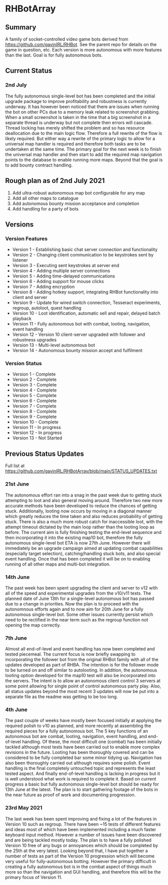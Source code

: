 # RHBotArray

## Summary
A family of socket-controlled video game bots derived from https://github.com/gavinIRL/RHBot. See the parent repo for details on the game in question, etc. Each version is more autonomous with more features than the last. Goal is for fully autonomous bots.

## Current Status
### 2nd July
The fully autonomous single-level bot has been completed and the initial upgrade package to improve profitability and robustness is currently underway. It has however been noticed that there are issues when running the bot on other PCs due to a memory leak related to screenshot grabbing. When a small screenshot is taken in the time that a big screenshot in a separate thread is underway but not complete then errors will cascade. Thread locking has merely shifted the problem and so has resource deallocation due to the main logic flow. Therefore a full rewrite of the flow is likely required. But either way a rewrite of the primary logic to allow for a universal map handler is required and therefore both tasks are to be undertaken at the same time. The primary goal for the next week is to finish the universal map handler and then start to add the required map navigation points to the database to enable running more maps. Beyond that the goal is to add bounty contract handling.

## Rough plan as of 2nd July 2021
1) Add ultra-robust autonomous map bot configurable for any map
2) Add all other maps to catalogue
3) Add autonomous bounty mission acceptance and completion
4) Add handling for a party of bots

## Versions
### Version Features
* Version 1 - Establishing basic chat server connection and functionality
* Version 2 - Changing client communication to be keystrokes sent by listener
* Version 3 - Executing sent keystrokes at server end
* Version 4 - Adding multiple server connections
* Version 5 - Adding time-delayed communications
* Version 6 - Adding support for mouse clicks
* Version 7 - Adding encryption
* Version 8 - Adding hotkey support, integrating RHBot functionality into client and server
* Version 9 - Update for wired switch connection, Tesseract experiments, regroup, autoloot, quest handling
* Version 10 - Loot identification, automatic sell and repair, delayed batch playback
* Version 11 - Fully autonomous bot with combat, looting, navigation, event handling
* Version 12 - Version 10 client-server upgraded with follower and robustness upgrades
* Version 13 - Multi-level autonomous bot
* Version 14 - Autonomous bounty mission accept and fulfilment

### Version Status
* Version 1 - Complete
* Version 2 - Complete
* Version 3 - Complete
* Version 4 - Complete
* Version 5 - Complete
* Version 6 - Complete
* Version 7 - Complete
* Version 8 - Complete
* Version 9 - Complete
* Version 10 - Complete
* Version 11 - In progress
* Version 12 - In progress
* Version 13 - Not Started

## Previous Status Updates 
Full list at https://github.com/gavinIRL/RHBotArray/blob/main/STATUS_UPDATES.txt
### 21st June
The autonomous effort ran into a snag in the past week due to getting stuck attempting to loot and also general moving around. Therefore two new more accurate methods have been developed to reduce the chances of getting stuck. Additionally, looting now occurs by moving in a diagonal manner which greatly reduces the time taken and also reduces probability of getting stuck. There is also a much more robust catch for inaccessible loot, with the attempt timeout dictated by the main loop rather than the looting loop as before. The current aim is fully finishing testing the end-level sequence and then incorporating it into the existing map10 bot, therefore the fully autonomous single-level bot ETA is now 27th June. However there will immediately be an upgrade campaign aimed at updating combat capabilities (especially target selection), catching/handling stuck bots, and also special event handling. Once that has been completed it will be on to enabling running of all other maps and multi-bot integration.

### 14th June
The past week has been spent upgrading the client and server to v12 with all of the speed and experimental upgrades from the v10/v11 tests. The planned date of June 13th for a single-level autonomous bot has passed due to a change in priorities. Now the plan is to proceed with the autonomnous efforts again and to now aim for 20th June for a fully autonomous single-level bot. Some other issues currently persist which need to be rectified in the near term such as the regroup function not opening the map correctly.

### 7th June
Almost all end-of-level and event handling has now been completed and tested piecemeal. The current focus is now briefly swapping to incorporating the follower bot from the original RHBot family with all of the updates developed as part of RHBA. The intention is for the follower mode to be turned on and off similar to autolooting. In addition, the autonomous looting option developed for the map10 test will also be incorporated into the servers. The intent is to allow an autonomous client control 3 servers at some point allowing for single point of control autonomous party play. Also, all status updates beyond the most recent 3 updates will now be put into a separate file as the readme was getting to be too long.

### 4th June
The past couple of weeks have mostly been focused initially at applying the required polish to v10 as planned, and more recently at assembling the required pieces for a fully autonomous bot. The 5 key functions of an autonomous bot are combat, looting, navigation, event handling, and end-of-level handling. Of these, the most difficult one (combat) has been initially tackled although most tests have been carried out to enable more complex revisions in the future. Looting has been thoroughly covered and can be considered to be fully completed bar some minor tidying up. Navigation has also been thoroughly carried out although requires some polish. Event handling is the final completely untouched topic and represents the least tested aspect. And finally end-of-level handling is lacking in progress but it is well understood what work is required to complete it. Based on current progress a basic but fully autonomous single-level bot should be ready for 13th June at the latest. The plan is to start gathering footage of the bots in the near future as proof of work and documenting progression.

### 23rd May 2021
The last week has been spent improving and fixing a lot of the features in Version 10 such as regroup. There have been ~15 tests of different features and ideas most of which have been implemented including a much faster keyboard input method. However a number of issues have been discovered and are being tackled mostly today. The plan is to have a fully polished Version 10 free of any bugs or annoyances which should be completed by the 25th at the very latest. Looking beyond that, I have put together a number of tests as part of the Version 10 progression which will become very useful for fully-autonomous botting. However the primary difficult in creating a fully autonomous bot is in the combat aspect of things much more so than the navigation and GUI handling, and therefore this will be the primary focus of Version 11.

